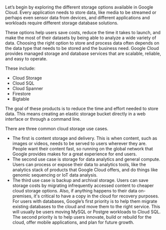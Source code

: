 Let’s begin by exploring the different storage options available in Google Cloud.
Every application needs to store data, like media to be streamed or perhaps even sensor
data from devices, and different applications and workloads require different storage database
solutions.

These options help users save costs, reduce the time it takes to launch, and make the
most of their datasets by being able to analyze a wide variety of data.
Choosing the right option to store and process data often depends on the data type that needs
to be stored and the business need.
Google Cloud provides managed storage and database services that are scalable, reliable,
and easy to operate.

These include: 
- Cloud Storage
- Cloud SQL 
- Cloud Spanner
- Firestore
- Bigtable

The goal of these products is to reduce the time and effort needed to store data.
This means creating an elastic storage bucket directly in a web interface or through a command
line.

There are three common cloud storage use cases.
- The first is content storage and delivery.
This is when content, such as images or videos, needs to be served to users wherever they
are.
People want their content fast, so running on the global network that Google provides
makes for a great experience for end users.
- The second use case is storage for data analytics and general compute.
Users can process or expose their data to analytics tools, like the analytics stack
of products that Google Cloud offers, and do things like genomic sequencing or IoT data
analysis.
- The third use case is backup and archival storage.
Users can save storage costs by migrating infrequently accessed content to cheaper cloud
storage options.
Also, if anything happens to their data on-premises, it's critical to have a copy in the cloud
for recovery purposes.
For users with databases, Google’s first priority is to help them migrate existing
databases to the cloud and move them to the right service.
This will usually be users moving MySQL or Postgre workloads to Cloud SQL.
The second priority is to help users innovate, build or rebuild for the cloud, offer mobile
applications, and plan for future growth.
